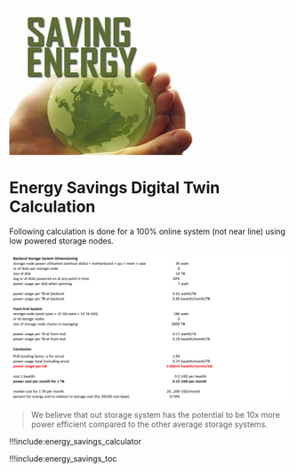 ![](img/energy_savings1.jpg)

# Energy Savings Digital Twin Calculation

Following calculation is done for a 100% online system (not near line) using low powered storage nodes.

![](img/power_cost_storage.jpg ':size=800x560')

> We believe that out storage system has the potential to be 10x more power efficient compared to the other average storage systems.

!!!include:energy_savings_calculator

!!!include:energy_savings_toc
